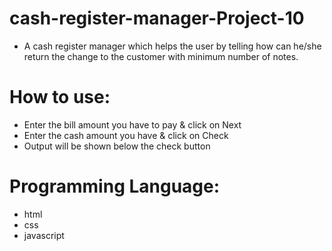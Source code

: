 # cash-register-manager-Project-10
- A cash register manager which helps the user by telling how can he/she return the change to the customer with minimum number of notes. 
# How to use:

- Enter the bill amount you have to pay & click on Next
- Enter the cash amount you have & click on Check
- Output will be shown below the check button
# Programming Language:

- html
- css
- javascript

